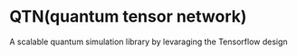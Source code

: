 # QTN(quantum tensor network)

A scalable quantum simulation library by levaraging the Tensorflow design
